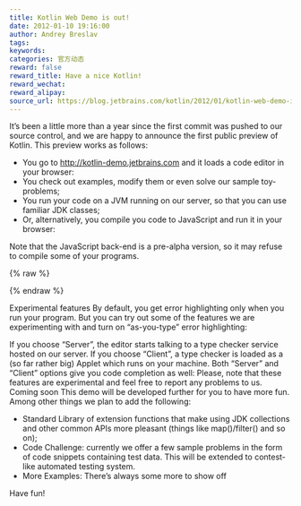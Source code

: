 ```yaml
---
title: Kotlin Web Demo is out!
date: 2012-01-10 19:16:00
author: Andrey Breslav
tags:
keywords:
categories: 官方动态
reward: false
reward_title: Have a nice Kotlin!
reward_wechat:
reward_alipay:
source_url: https://blog.jetbrains.com/kotlin/2012/01/kotlin-web-demo-is-out/
---
```


It’s been a little more than a year since the first commit was pushed to our source control, and we are happy to announce the first public preview of Kotlin.
This preview works as follows:

* You go to http://kotlin-demo.jetbrains.com and it loads a code editor in your browser:
* You check out examples, modify them or even solve our sample toy-problems;
* You run your code on a JVM running on our server, so that you can use familiar JDK classes;
* Or, alternatively, you compile you code to JavaScript and run it in your browser:

Note that the JavaScript back-end is a pre-alpha version, so it may refuse to compile some of your programs.


{% raw %}
<p><span id="more-318"></span></p>
{% endraw %}

Experimental features
By default, you get error highlighting only when you run your program. But you can try out some of the features we are experimenting with and turn on “as-you-type” error highlighting:

If you choose “Server”, the editor starts talking to a type checker service hosted on our server. If you choose “Client”, a type checker is loaded as a (so far rather big) Applet which runs on your machine.
Both “Server” and “Client” options give you code completion as well:
Please, note that these features are experimental and feel free to report any problems to us.
Coming soon
This demo will be developed further for you to have more fun. Among other things we plan to add the following:

* Standard Library of extension functions that make using JDK collections and other common APIs more pleasant (things like map()/filter() and so on);
* Code Challenge: currently we offer a few sample problems in the form of code snippets containing test data. This will be extended to contest-like automated testing system.
* More Examples: There’s always some more to show off

Have fun!
